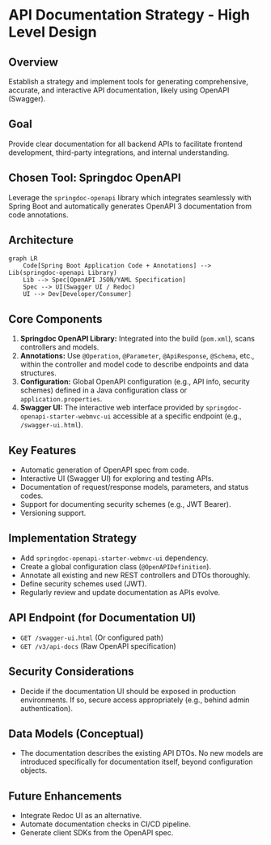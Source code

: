 # API Documentation Strategy - High Level Design

## Overview
Establish a strategy and implement tools for generating comprehensive, accurate, and interactive API documentation, likely using OpenAPI (Swagger).

## Goal
Provide clear documentation for all backend APIs to facilitate frontend development, third-party integrations, and internal understanding.

## Chosen Tool: Springdoc OpenAPI
Leverage the `springdoc-openapi` library which integrates seamlessly with Spring Boot and automatically generates OpenAPI 3 documentation from code annotations.

## Architecture
```mermaid
graph LR
    Code[Spring Boot Application Code + Annotations] --> Lib(springdoc-openapi Library)
    Lib --> Spec[OpenAPI JSON/YAML Specification]
    Spec --> UI(Swagger UI / Redoc)
    UI --> Dev[Developer/Consumer]
```

## Core Components
1.  **Springdoc OpenAPI Library:** Integrated into the build (`pom.xml`), scans controllers and models.
2.  **Annotations:** Use `@Operation`, `@Parameter`, `@ApiResponse`, `@Schema`, etc., within the controller and model code to describe endpoints and data structures.
3.  **Configuration:** Global OpenAPI configuration (e.g., API info, security schemes) defined in a Java configuration class or `application.properties`.
4.  **Swagger UI:** The interactive web interface provided by `springdoc-openapi-starter-webmvc-ui` accessible at a specific endpoint (e.g., `/swagger-ui.html`).

## Key Features
- Automatic generation of OpenAPI spec from code.
- Interactive UI (Swagger UI) for exploring and testing APIs.
- Documentation of request/response models, parameters, and status codes.
- Support for documenting security schemes (e.g., JWT Bearer).
- Versioning support.

## Implementation Strategy
- Add `springdoc-openapi-starter-webmvc-ui` dependency.
- Create a global configuration class (`@OpenAPIDefinition`).
- Annotate all existing and new REST controllers and DTOs thoroughly.
- Define security schemes used (JWT).
- Regularly review and update documentation as APIs evolve.

## API Endpoint (for Documentation UI)
- `GET /swagger-ui.html` (Or configured path)
- `GET /v3/api-docs` (Raw OpenAPI specification)

## Security Considerations
- Decide if the documentation UI should be exposed in production environments. If so, secure access appropriately (e.g., behind admin authentication).

## Data Models (Conceptual)
- The documentation describes the existing API DTOs. No new models are introduced specifically for documentation itself, beyond configuration objects.

## Future Enhancements
- Integrate Redoc UI as an alternative.
- Automate documentation checks in CI/CD pipeline.
- Generate client SDKs from the OpenAPI spec.
